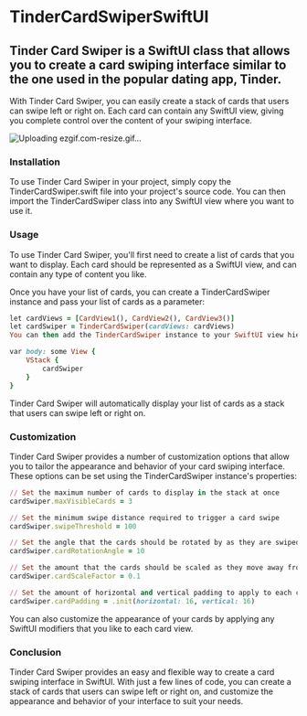 # TinderCardSwiperSwiftUI

## Tinder Card Swiper is a SwiftUI class that allows you to create a card swiping interface similar to the one used in the popular dating app, Tinder.

With Tinder Card Swiper, you can easily create a stack of cards that users can swipe left or right on. Each card can contain any SwiftUI view, giving you complete control over the content of your swiping interface.

![Uploading ezgif.com-resize.gif…]()

### Installation
To use Tinder Card Swiper in your project, simply copy the TinderCardSwiper.swift file into your project's source code. You can then import the TinderCardSwiper class into any SwiftUI view where you want to use it.

### Usage
To use Tinder Card Swiper, you'll first need to create a list of cards that you want to display. Each card should be represented as a SwiftUI view, and can contain any type of content you like.

Once you have your list of cards, you can create a TinderCardSwiper instance and pass your list of cards as a parameter:

```ruby
let cardViews = [CardView1(), CardView2(), CardView3()]
let cardSwiper = TinderCardSwiper(cardViews: cardViews)
You can then add the TinderCardSwiper instance to your SwiftUI view hierarchy:
```


```ruby
var body: some View {
    VStack {
        cardSwiper
    }
}
```

Tinder Card Swiper will automatically display your list of cards as a stack that users can swipe left or right on.

### Customization
Tinder Card Swiper provides a number of customization options that allow you to tailor the appearance and behavior of your card swiping interface. These options can be set using the TinderCardSwiper instance's properties:

```ruby
// Set the maximum number of cards to display in the stack at once
cardSwiper.maxVisibleCards = 3

// Set the minimum swipe distance required to trigger a card swipe
cardSwiper.swipeThreshold = 100

// Set the angle that the cards should be rotated by as they are swiped
cardSwiper.cardRotationAngle = 10

// Set the amount that the cards should be scaled as they move away from the center of the screen
cardSwiper.cardScaleFactor = 0.1

// Set the amount of horizontal and vertical padding to apply to each card
cardSwiper.cardPadding = .init(horizontal: 16, vertical: 16)
```

You can also customize the appearance of your cards by applying any SwiftUI modifiers that you like to each card view.

### Conclusion
Tinder Card Swiper provides an easy and flexible way to create a card swiping interface in SwiftUI. With just a few lines of code, you can create a stack of cards that users can swipe left or right on, and customize the appearance and behavior of your interface to suit your needs.
